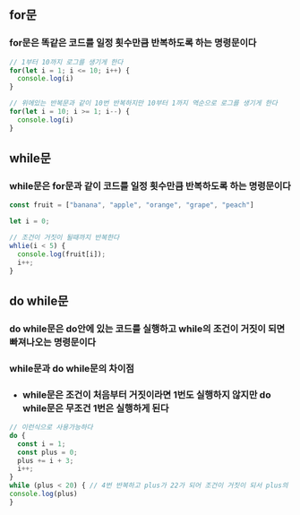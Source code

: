 ## for문

### for문은 똑같은 코드를 일정 횟수만큼 반복하도록 하는 명령문이다

``` js
// 1부터 10까지 로그를 생기게 한다
for(let i = 1; i <= 10; i++) {
  console.log(i)
}

// 위에있는 반복문과 같이 10번 반복하지만 10부터 1까지 역순으로 로그를 생기게 한다
for(let i = 10; i >= 1; i--) {
  console.log(i)
} 
```

## while문
### while문은 for문과 같이 코드를 일정 횟수만큼 반복하도록 하는 명령문이다

```js
const fruit = ["banana", "apple", "orange", "grape", "peach"]

let i = 0;

// 조건이 거짓이 될때까지 반복한다
whlie(i < 5) {
  console.log(fruit[i]);
  i++;
}
```

## do while문
### do while문은 do안에 있는 코드를 실행하고 while의 조건이 거짓이 되면 빠져나오는 명령문이다

### while문과 do while문의 차이점

- ### while문은 조건이 처음부터 거짓이라면 1번도 실행하지 않지만 do while문은 무조건 1번은 실행하게 된다

``` js
// 이런식으로 사용가능하다
do {
  const i = 1;
  const plus = 0;
  plus += i + 3;
  i++;
} 
while (plus < 20) { // 4번 반복하고 plus가 22가 되어 조건이 거짓이 되서 plus의 값을 로그로 남긴다
console.log(plus)
}